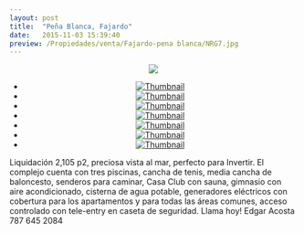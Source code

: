 ```yaml
---
layout: post
title:  "Peña Blanca, Fajardo"
date:   2015-11-03 15:39:40
preview: /Propiedades/venta/Fajardo-pena blanca/NRG7.jpg
---
```


<center>
	<div class="mainImg">
		<img src="/Edweb/Propiedades/venta/Fajardo-pena blanca/NRG7.jpg" class="custom">
	</div>
	<!--aqui comienza las fotos pequeñas -->
	<ul class="thumbnails">
	  <li>
	    <a href="/Edweb/Propiedades/venta/Fajardo-pena blanca/NRG7.jpg">
	      <img class="tumbnails" src="/Edweb/Propiedades/venta/Fajardo-pena blanca/NRG7.jpg" alt="Thumbnail">
	    </a>
	  </li>
	  <li>
	    <a href="/Edweb/Propiedades/venta/Fajardo-pena blanca/NRG1.jpg">
	      <img class="tumbnails" src="/Edweb/Propiedades/venta/Fajardo-pena blanca/NRG1.jpg" alt="Thumbnail">
	    </a>
	  </li>
	  <li>
	    <a href="/Edweb/Propiedades/venta/Fajardo-pena blanca/NRG2.jpg">
	      <img class="tumbnails" src="/Edweb/Propiedades/venta/Fajardo-pena blanca/NRG2.jpg" alt="Thumbnail">
	    </a>
	  </li>
	  <li>
	    <a href="/Edweb/Propiedades/venta/Fajardo-pena blanca/NRG3.jpg">
	      <img class="tumbnails" src="/Edweb/Propiedades/venta/Fajardo-pena blanca/NRG3.jpg" alt="Thumbnail">
	    </a>
	  </li>
	  <li>
	    <a href="/Edweb/Propiedades/venta/Fajardo-pena blanca/NRG4.jpg">
	      <img class="tumbnails" src="/Edweb/Propiedades/venta/Fajardo-pena blanca/NRG4.jpg" alt="Thumbnail">
	    </a>
	  </li>
	  <li>
	    <a href="/Edweb/Propiedades/venta/Fajardo-pena blanca/NRG5.jpg">
	      <img class="tumbnails" src="/Edweb/Propiedades/venta/Fajardo-pena blanca/NRG5.jpg" alt="Thumbnail">
	    </a>
	  </li>
	  <li>
	    <a href="/Edweb/Propiedades/venta/Fajardo-pena blanca/NRG6.jpg">
	      <img class="tumbnails" src="/Edweb/Propiedades/venta/Fajardo-pena blanca/NRG6.jpg" alt="Thumbnail">
	    </a>
	  </li>
	</ul>
	<script src="https://ajax.googleapis.com/ajax/libs/jquery/1.9.1/jquery.min.js"></script>
	<script type="text/javascript" src="/Edweb/js/jquery.simpleGal.js"></script>
	<script>
		$(document).ready(function () {
			$('.thumbnails').simpleGal({
				mainImage: '.custom'
			});
		});
	</script>
</center>

Liquidación 2,105 p2, preciosa vista al mar, perfecto para Invertir. El complejo cuenta con tres piscinas, cancha de tenis, media cancha de baloncesto, senderos para caminar, Casa Club con sauna, gimnasio con aire acondicionado, cisterna de agua potable, generadores eléctricos con cobertura para los apartamentos y para todas las áreas comunes, acceso controlado con tele-entry en caseta de seguridad. Llama hoy! Edgar Acosta 787 645 2084 
